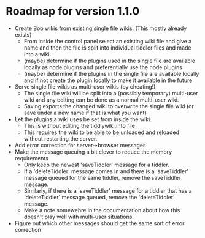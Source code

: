 # Roadmap for version 1.1.0

- Create Bob wikis from existing single file wikis. (This mostly already exists)
  - From inside the control panel select an existing wiki file and give a name
    and then the file is split into individual tiddler files and made into a
    wiki.
  - (maybe) determine if the plugins used in the single file are available
    locally as node plugins and preferentially use the node plugins
  - (maybe) determine if the plugins in the single file are available locally
    and if not create the plugin locally to make it available in the future
- Serve single file wikis as multi-user wikis (by cheating!)
  - The single file wiki will be split into a (possibly temporary) multi-user
    wiki and any editing can be done as a normal multi-user wiki.
  - Saving exports the changed wiki to overwrite the single file wiki (or save
    under a new name if that is what you want)
- Let the plugins a wiki uses be set from inside the wiki.
  - This is without editing the tiddlywiki.info file
  - This requires the wiki to be able to be unloaded and reloaded without
    restarting the server.
- Add error correction for server->browser messages
- Make the message queuing a bit clever to reduce the memory requirements
  - Only keep the newest 'saveTiddler' message for a tiddler.
  - If a 'deleteTiddler' message comes in and there is a 'saveTiddler' message
    queued for the same tiddler, remove the saveTiddler message.
  - Similarly, if there is a 'saveTiddler' message for a tiddler that has a
    'deleteTiddler' message queued, remove the 'deleteTiddler' message.
  - Make a note somewehre in the documentation about how this doesn't play well
    with multi-user situations.
- Figure out which other messages should get the same sort of error correction
